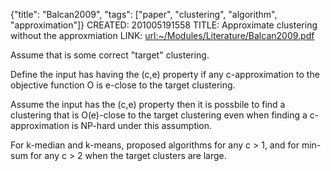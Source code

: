 {"title": "Balcan2009", "tags": ["paper", "clustering", "algorithm", "approximation"]}
CREATED: 201005191558
TITLE: Approximate clustering without the approxmiation
LINK: <url:~/Modules/Literature/Balcan2009.pdf>

Assume that is some correct "target" clustering.

Define the input has having the (c,e) property if any c-approximation to the objective function O
is e-close to the target clustering.

Assume the input has the (c,e) property then it is possbile to find a
clustering that is O(e)-close to the target clustering even when finding a
c-approximation is NP-hard under this assumption.

For k-median and k-means, proposed algorithms for any c > 1, and for min-sum
for any c > 2 when the target clusters are large.

